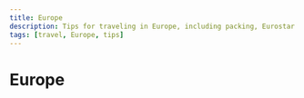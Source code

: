 ```yaml
---
title: Europe
description: Tips for traveling in Europe, including packing, Eurostar travel, mobile data, currency
tags: [travel, Europe, tips]
---
```


# Europe
